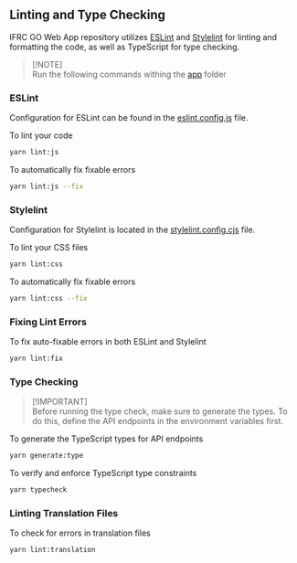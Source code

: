 ## Linting and Type Checking

IFRC GO Web App repository utilizes [ESLint](https://eslint.org/) and [Stylelint](https://stylelint.io/) for linting and formatting the code, as well as TypeScript for type checking.

> [!NOTE]\
> Run the following commands withing the [app](../app/) folder

### ESLint
Configuration for ESLint can be found in the [eslint.config.js](../app/eslint.config.js) file.

To lint your code
```bash
yarn lint:js
```

To automatically fix fixable errors
```bash
yarn lint:js --fix
```

### Stylelint

Configuration for Stylelint is located in the [stylelint.config.cjs](../app/stylelint.config.cjs) file.

To lint your CSS files
```bash
yarn lint:css
```

To automatically fix fixable errors
```bash
yarn lint:css --fix
```

### Fixing Lint Errors

To fix auto-fixable errors in both ESLint and Stylelint
```bash
yarn lint:fix
```

### Type Checking
> [!IMPORTANT]\
> Before running the type check, make sure to generate the types.
> To do this, define the API endpoints in the environment variables first.

To generate the TypeScript types for API endpoints
```bash
yarn generate:type
```
To verify and enforce TypeScript type constraints
```bash
yarn typecheck
```

### Linting Translation Files

To check for errors in translation files
```bash
yarn lint:translation
```
